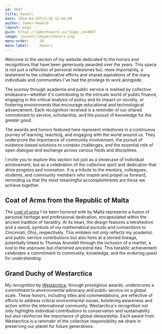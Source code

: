 ```yaml
---
id: 4047
title: Honors
date: 2016-04-28T23:26:12-04:00
author: James Howard
layout: page
guid: https://jameshoward.us/?page_id=4047
image: /assets/images/honors.png
menu-order:     38
menu-label:     Honors
---
```


Welcome to the section of my website dedicated to the honors and
recognitions that have been generously awarded over the years. This
space is not just a reflection of personal milestones but, more
importantly, a testament to the collaborative efforts and shared
aspirations of the many individuals and communities I've had the
privilege to work alongside.

The journey through academia and public service is marked by
collective endeavors—whether it's contributing to the intricate
world of public finance, engaging in the critical analysis of policy
and its impact on society, or fostering environments that encourage
educational and technological advancement. Each recognition received
is a reminder of our shared commitment to service, scholarship, and
the pursuit of knowledge for the greater good.

The awards and honors featured here represent milestones in a
continuous journey of learning, teaching, and engaging with the
world around us. They underscore the importance of community
involvement, the pursuit of evidence-based solutions to complex
challenges, and the essential role of open dialogue and exchange
across various fields and disciplines.

I invite you to explore this section not just as a showcase of
individual achievement, but as a celebration of the collective
spirit and dedication that drive progress and innovation. It is a
tribute to the mentors, colleagues, students, and community members
who inspire and propel us forward, reminding us that the most
meaningful accomplishments are those we achieve together.

## Coat of Arms from the Republic of Malta

The [coat of arms](/honors/malta) I've been honored with by Malta represents a fusion
of personal heritage and professional dedication, encapsulated
within the ancient tradition of heraldry. At its heart, the design
features a tetrahedron and a sword, symbols of my mathematical
pursuits and connections to Cincinnati, Ohio, respectively. This
emblem not only reflects my academic and public service contributions
but also hints at a storied lineage, potentially linked to Thomas
Arundell through the inclusion of a martlet, a nod to the unproven
but cherished ancestral ties. This heraldic achievement celebrates
a commitment to community, knowledge, and the enduring quest for
understanding.

## Grand Duchy of Westarctica

My recognition by [Westarctica](/honors/westarctica), through prestigious
awards, underscores a commitment to environmental advocacy and public service on
a global scale. These honors, including titles and commendations, are reflective
of efforts to address critical environmental issues, bolstering awareness and
action within the international community. Westarctica's recognition not only
highlights individual contributions to conservation and sustainability but also
reinforces the importance of global stewardship. Each award from Westarctica is
a reminder of the collective responsibility we share in preserving our planet
for future generations.

